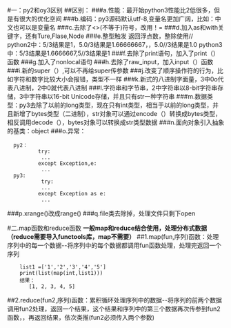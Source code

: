 #一：py2和oy3区别
##区别：
###a.性能：最开始python3性能比2低很多，但是有很大的优化空间
###b.编码：py3源码默认utf-8,变量名更加广阔，比如：中文也可以是变量名
###c.去除了<>(不等于)符号，改用！=
###d.加入as和with关键字，还有Ture,Flase,Node
###e.整型触发 返回浮点数，整除使用//  
     python2中：5/3结果是1，5.0/3结果是1.66666667，，5.0//3结果是1.0
     python3中：5/3结果是1.6666667,5//3结果是1
###f.去除了print语句，加入了print（）函数
###g.加入了nonlocal语句
###h.去除了raw_input，加入input（）函数
###i.新的super（）,可以不再给super传参数
###j.改变了顺序操作符的行为，比如字符和数字比较大小会报错，类型不一样
###k.新式的八进制字面量，3中0o代表八进制，2中0就代表八进制
###l.字符串和字节串，2中字符串以8-bit字符串存储，3中字符串以16-bit Unicode存储，并且只有str一种字符串
###m.数据类型：py3去除了以前的long类型，现在只有int类型，相当于以前的long类型，并且新增了bytes类型（二进制），str对象可以通过encode（）转换成bytes类型，相反调用decode（），bytes对象可以转换成str类型数据
###n.面向对象引入抽象的基类：object
###o.异常：

	  py2：
	          try:
	           ...
	          except Exception,e:
	           ...
	  py3:
	           try:
	           ...
	          except Exception as e:
	           ...
###p.xrange()改成range()
###q.file类去除掉，处理文件只剩下open

#二.map函数和reduce函数
**一般map和reduce结合使用，处理分布式数据（reduce需要导入functools库，map不需要）**
##1.map(fun,序列)函数：处理序列中的每一个数据--将序列中的每个数据都调用fun函数处理，处理完返回一个序列

		list1 =['1','2','3','4','5']
		print(list(map(int,list1)))
        结果：
           [1, 2, 3, 4, 5]

##2.reduce(fun2,序列)函数：累积循环处理序列中的数据--将序列的前两个数据调用fun2处理，返回一个结果，这个结果和序列中的第三个数据再次传参到fun2函数，，再返回结果，依次类推(fun2必须传入两个参数)


